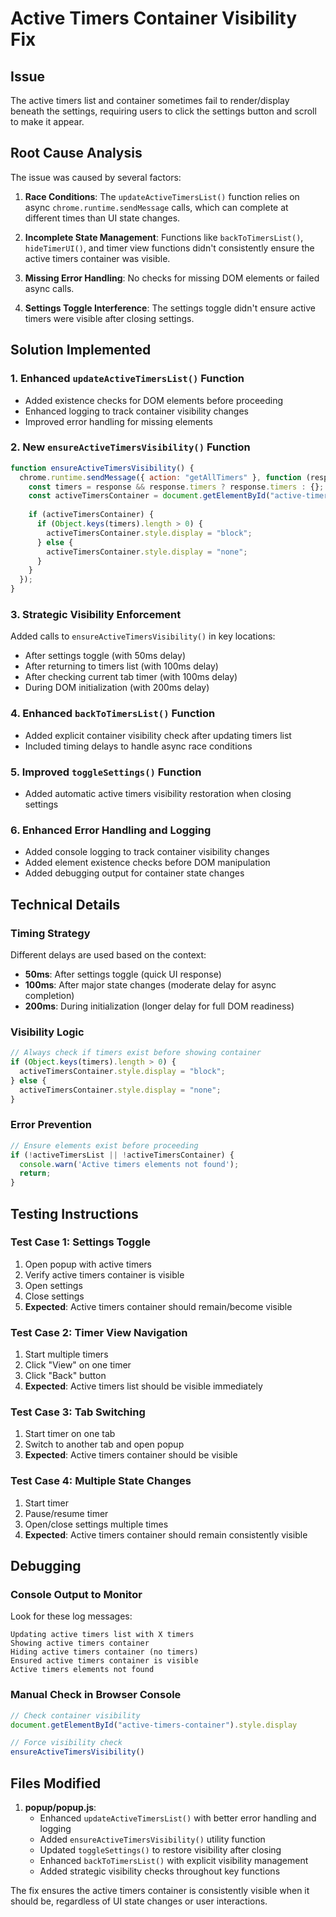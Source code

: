 # Active Timers Container Visibility Fix

## Issue
The active timers list and container sometimes fail to render/display beneath the settings, requiring users to click the settings button and scroll to make it appear.

## Root Cause Analysis
The issue was caused by several factors:

1. **Race Conditions**: The `updateActiveTimersList()` function relies on async `chrome.runtime.sendMessage` calls, which can complete at different times than UI state changes.

2. **Incomplete State Management**: Functions like `backToTimersList()`, `hideTimerUI()`, and timer view functions didn't consistently ensure the active timers container was visible.

3. **Missing Error Handling**: No checks for missing DOM elements or failed async calls.

4. **Settings Toggle Interference**: The settings toggle didn't ensure active timers were visible after closing settings.

## Solution Implemented

### 1. Enhanced `updateActiveTimersList()` Function
- Added existence checks for DOM elements before proceeding
- Enhanced logging to track container visibility changes
- Improved error handling for missing elements

### 2. New `ensureActiveTimersVisibility()` Function
```javascript
function ensureActiveTimersVisibility() {
  chrome.runtime.sendMessage({ action: "getAllTimers" }, function (response) {
    const timers = response && response.timers ? response.timers : {};
    const activeTimersContainer = document.getElementById("active-timers-container");
    
    if (activeTimersContainer) {
      if (Object.keys(timers).length > 0) {
        activeTimersContainer.style.display = "block";
      } else {
        activeTimersContainer.style.display = "none";
      }
    }
  });
}
```

### 3. Strategic Visibility Enforcement
Added calls to `ensureActiveTimersVisibility()` in key locations:
- After settings toggle (with 50ms delay)
- After returning to timers list (with 100ms delay)
- After checking current tab timer (with 100ms delay)
- During DOM initialization (with 200ms delay)

### 4. Enhanced `backToTimersList()` Function
- Added explicit container visibility check after updating timers list
- Included timing delays to handle async race conditions

### 5. Improved `toggleSettings()` Function
- Added automatic active timers visibility restoration when closing settings

### 6. Enhanced Error Handling and Logging
- Added console logging to track container visibility changes
- Added element existence checks before DOM manipulation
- Added debugging output for container state changes

## Technical Details

### Timing Strategy
Different delays are used based on the context:
- **50ms**: After settings toggle (quick UI response)
- **100ms**: After major state changes (moderate delay for async completion)
- **200ms**: During initialization (longer delay for full DOM readiness)

### Visibility Logic
```javascript
// Always check if timers exist before showing container
if (Object.keys(timers).length > 0) {
  activeTimersContainer.style.display = "block";
} else {
  activeTimersContainer.style.display = "none";
}
```

### Error Prevention
```javascript
// Ensure elements exist before proceeding
if (!activeTimersList || !activeTimersContainer) {
  console.warn('Active timers elements not found');
  return;
}
```

## Testing Instructions

### Test Case 1: Settings Toggle
1. Open popup with active timers
2. Verify active timers container is visible
3. Open settings
4. Close settings
5. **Expected**: Active timers container should remain/become visible

### Test Case 2: Timer View Navigation
1. Start multiple timers
2. Click "View" on one timer
3. Click "Back" button
4. **Expected**: Active timers list should be visible immediately

### Test Case 3: Tab Switching
1. Start timer on one tab
2. Switch to another tab and open popup
3. **Expected**: Active timers container should be visible

### Test Case 4: Multiple State Changes
1. Start timer
2. Pause/resume timer
3. Open/close settings multiple times
4. **Expected**: Active timers container should remain consistently visible

## Debugging

### Console Output to Monitor
Look for these log messages:
```
Updating active timers list with X timers
Showing active timers container
Hiding active timers container (no timers)
Ensured active timers container is visible
Active timers elements not found
```

### Manual Check in Browser Console
```javascript
// Check container visibility
document.getElementById("active-timers-container").style.display

// Force visibility check
ensureActiveTimersVisibility()
```

## Files Modified

1. **popup/popup.js**:
   - Enhanced `updateActiveTimersList()` with better error handling and logging
   - Added `ensureActiveTimersVisibility()` utility function
   - Updated `toggleSettings()` to restore visibility after closing
   - Enhanced `backToTimersList()` with explicit visibility management
   - Added strategic visibility checks throughout key functions

The fix ensures the active timers container is consistently visible when it should be, regardless of UI state changes or user interactions.
